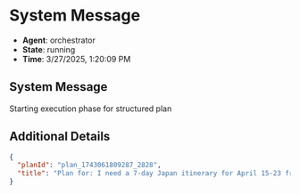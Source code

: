 # System Message

- **Agent**: orchestrator
- **State**: running
- **Time**: 3/27/2025, 1:20:09 PM

## System Message

Starting execution phase for structured plan

## Additional Details

```json
{
  "planId": "plan_1743061809287_2828",
  "title": "Plan for: I need a 7-day Japan itinerary for April 15-23 fro"
}
```

